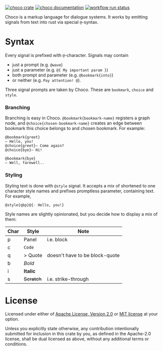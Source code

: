[![choco crate](https://img.shields.io/crates/v/choco.svg)](https://crates.io/crates/choco)
[![choco documentation](https://docs.rs/choco/badge.svg)](https://docs.rs/choco)
[![workflow run status](https://github.com/30bit/choco/actions/workflows/ci.yml/badge.svg?branch=main)](https://github.com/30bit/choco/actions/workflows/ci.yml)

Choco is a markup language for dialogue systems. It works by emitting signals from text into rust via special `@`-syntax.

# Syntax

Every signal is prefixed with `@`-character. Signals may contain 
- just a prompt (e.g. `@wave`)
- just a parameter (e.g. `@{ My important param }`) 
- both prompt and parameter (e.g. `@bookmark{into}`) 
- or neither (e.g. `Pay attention! @`).

Three signal prompts are taken by Choco. These are `bookmark`, `choice` and `style`.

### Branching

Branching is easy in Choco. `@bookmark{bookmark-name}` registers a graph node, and `@choice{chosen-bookmark-name}` creates an edge between bookmark this choice belongs to and chosen bookmark. For example:

```
@bookmark{greet}
– Hello, you!
@choice{greet}– Come again?
@choice{bye}– Hi!

@bookmark{bye}
– Well, farewell..
```

### Styling

Styling text is done with `@style` signal. It accepts a mix of shortened to one character style names and prefixes promptless parameter, containing text.
For example,

```
@style{qbp}@{- Hello, you!}
```

Style names are slightly opinionated, but you decide how to display a mix of them:

| Char | Style       | Note                           |
| ---- | ----------- | ------------------------------ |
| p    | Panel       | i.e. block                     |
| c    | `Code`      |                                |
| q    | > Quote     | doesn't have to be block-quote |
| b    | *Bold*      |                                |
| i    | **Italic**  |                                |
| s    | ~~Scratch~~ | i.e. strike-through            |

# License

Licensed under either of [Apache License, Version 2.0](LICENSE-APACHE) or [MIT license](LICENSE-MIT) at your option.

Unless you explicitly state otherwise, any contribution intentionally submitted
for inclusion in this crate by you, as defined in the Apache-2.0 license, shall
be dual licensed as above, without any additional terms or conditions.